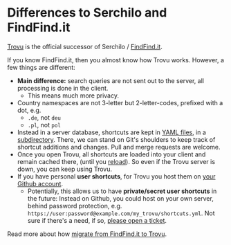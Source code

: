 # Differences to Serchilo and FindFind.it

[Trovu](https://trovu.net/) is the official successor of Serchilo / [FindFind.it](https://www.findfind.it/).

If you know FindFind.it, then you almost know how Trovu works. However, a few things are different:

-   **Main difference:** search queries are not sent out to the server, all processing is done in the client.
    -   This means much more privacy.
-   Country namespaces are not 3-letter but 2-letter-codes, prefixed with a dot, e.g.
    -   `.de`, not `deu`
    -   `.pl`, not `pol`
-   Instead in a server database, shortcuts are kept in [YAML files](../shortcuts/namespaces.md), in a [subdirectory](https://github.com/trovu/trovu/tree/master/data/). There, we can stand on Git's shoulders to keep track of shortcut additions and changes. Pull and merge requests are welcome.
-   Once you open Trovu, all shortcuts are loaded into your client and remain cached there, (until you [reload](../users/troubleshooting.md#i-edited-a-shortcut-but-it-has-no-effect)). So even if the Trovu server is down, you can keep using Trovu.
-   If you have personal **user shortcuts**, for Trovu you host them on [your Github account](../users/advanced.md).
    -   Potentially, this allows us to have **private/secret user shortcuts** in the future: Instead on Github, you could host on your own server, behind password protection, e.g. `https://user:password@example.com/my_trovu/shortcuts.yml`. Not sure if there's a need, if so, [please open a ticket](https://github.com/trovu/trovu-web/issues).

Read more about how [migrate from FindFind.it to Trovu](migrate.md).
